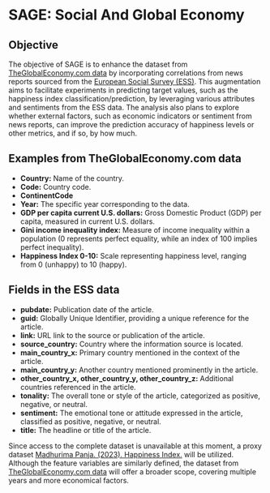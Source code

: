 
# SAGE: Social And Global Economy

## Objective

The objective of SAGE is to enhance the dataset from [TheGlobalEconomy.com data](https://www.theglobaleconomy.com/download-data.php) by incorporating correlations from news reports sourced from the [European Social Survey (ESS)](https://www.europeansocialsurvey.org/data). This augmentation aims to facilitate experiments in predicting target values, such as the happiness index classification/prediction, by leveraging various attributes and sentiments from the ESS data. The analysis also plans to explore whether external factors, such as economic indicators or sentiment from news reports, can improve the prediction accuracy of happiness levels or other metrics, and if so, by how much.

## Examples from TheGlobalEconomy.com data

- **Country:** Name of the country.
- **Code:** Country code.
- **ContinentCode**
- **Year:** The specific year corresponding to the data.
- **GDP per capita current U.S. dollars:** Gross Domestic Product (GDP) per capita, measured in current U.S. dollars.
- **Gini income inequality index:** Measure of income inequality within a population (0 represents perfect equality, while an index of 100 implies perfect inequality).
- **Happiness Index 0-10:** Scale representing happiness level, ranging from 0 (unhappy) to 10 (happy).

## Fields in the ESS data

- **pubdate:** Publication date of the article.
- **guid:** Globally Unique Identifier, providing a unique reference for the article.
- **link:** URL link to the source or publication of the article.
- **source_country:** Country where the information source is located.
- **main_country_x:** Primary country mentioned in the context of the article.
- **main_country_y:** Another country mentioned prominently in the article.
- **other_country_x, other_country_y, other_country_z:** Additional countries referenced in the article.
- **tonality:** The overall tone or style of the article, categorized as positive, negative, or neutral.
- **sentiment:** The emotional tone or attitude expressed in the article, classified as positive, negative, or neutral.
- **title:** The headline or title of the article.

Since access to the complete dataset is unavailable at this moment, a proxy dataset [Madhurima Panja. (2023). Happiness Index.](https://www.kaggle.com/competitions/happiness-index) will be utilized. Although the feature variables are similarly defined, the dataset from [TheGlobalEconomy.com data](https://www.theglobaleconomy.com/download-data.php) will offer a broader scope, covering multiple years and more economical factors.
